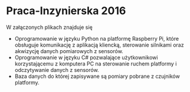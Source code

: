 # Praca-Inzynierska 2016
W załączonych plikach znajduje się 
- Oprogramowanie w języku Python na platformę Raspberry Pi, które obsługuje komunikację z aplikacją kliencką, sterowanie silnikami oraz akwizycję danych pomiarowych z sensorów. 
- Oprogramowanie w języku C# pozwalające użytkownikowi korzystającemu z komputera PC na sterowanie ruchem platformy i odczytywanie danych z sensorów. 
- Baza danych do której zapisywane są pomiary pobrane z czujników platformy.  
